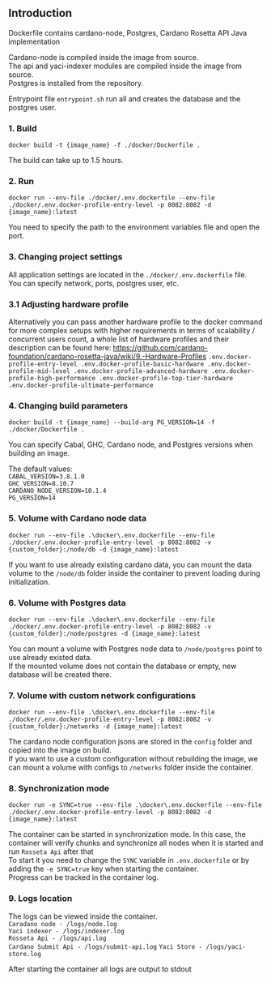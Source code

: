 ## Introduction

Dockerfile contains cardano-node, Postgres, Cardano Rosetta API Java implementation

Cardano-node is compiled inside the image from source.  
The api and yaci-indexer modules are compiled inside the image from source.  
Postgres is installed from the repository.

Entrypoint file ``entrypoint.sh`` run all and creates the database and the postgres user.

### 1. Build
```
docker build -t {image_name} -f ./docker/Dockerfile .
```
The build can take up to 1.5 hours.

### 2. Run
````
docker run --env-file ./docker/.env.dockerfile --env-file ./docker/.env.docker-profile-entry-level -p 8082:8082 -d {image_name}:latest
````
You need to specify the path to the environment variables file and open the port.

### 3. Changing project settings

All application settings are located in the ``./docker/.env.dockerfile`` file.  
You can specify network, ports, postgres user, etc.

### 3.1 Adjusting hardware profile
Alternatively you can pass another hardware profile to the docker command for more complex setups with higher requirements
in terms of scalability / concurrent users count, a whole list of hardware profiles 
and their description can be found here: https://github.com/cardano-foundation/cardano-rosetta-java/wiki/9.-Hardware-Profiles
``
.env.docker-profile-entry-level
.env.docker-profile-basic-hardware
.env.docker-profile-mid-level
.env.docker-profile-advanced-hardware
.env.docker-profile-high-performance
.env.docker-profile-top-tier-hardware
.env.docker-profile-ultimate-performance
``

### 4. Changing build parameters
```
docker build -t {image_name} --build-arg PG_VERSION=14 -f ./docker/Dockerfile .
``` 
You can specify Cabal, GHC, Cardano node, and Postgres versions when building an image.

The default values:  
``
CABAL_VERSION=3.8.1.0
``  
``
GHC_VERSION=8.10.7  
``  
``
CARDANO_NODE_VERSION=10.1.4  
``  
``
PG_VERSION=14  
``

### 5. Volume with Cardano node data
````
docker run --env-file .\docker\.env.dockerfile --env-file ./docker/.env.docker-profile-entry-level -p 8082:8082 -v {custom_folder}:/node/db -d {image_name}:latest
````
If you want to use already existing cardano data, you can mount the data volume to the ``/node/db`` folder inside the container to prevent loading during initialization.

### 6. Volume with Postgres data
````
docker run --env-file .\docker\.env.dockerfile --env-file ./docker/.env.docker-profile-entry-level -p 8082:8082 -v {custom_folder}:/node/postgres -d {image_name}:latest
````

You can mount a volume with Postgres node data to ``/node/postgres`` point to use already existed data.  
If the mounted volume does not contain the database or empty, new database will be created there.

### 7. Volume with custom network configurations
````
docker run --env-file .\docker\.env.dockerfile --env-file ./docker/.env.docker-profile-entry-level -p 8082:8082 -v {custom_folder}:/networks -d {image_name}:latest
````
The cardano node configuration jsons are stored in the ``config`` folder and copied into the image on build.  
If you want to use a custom configuration without rebuilding the image, we can mount a volume with configs to ``/networks`` folder inside the container.

### 8. Synchronization mode
````
docker run -e SYNC=true --env-file .\docker\.env.dockerfile --env-file ./docker/.env.docker-profile-entry-level -p 8082:8082 -d {image_name}:latest
````
The container can be started in synchronization mode. In this case, the container will verify chunks and synchronize all nodes when it is started and run ``Rosseta Api`` after that  
To start it you need to change the ``SYNC`` variable in ``.env.dockerfile`` or by adding the ``-e SYNC=true`` key when starting the container.  
Progress can be tracked in the container log.

### 9. Logs location

The logs can be viewed inside the container.  
``
Caradano node - /logs/node.log
``  
``
Yaci indexer - /logs/indexer.log
``  
``
Rosseta Api - /logs/api.log
``  
``
Cardano Submit Api - /logs/submit-api.log
``
``
Yaci Store - /logs/yaci-store.log
``

After starting the container all logs are output to stdout